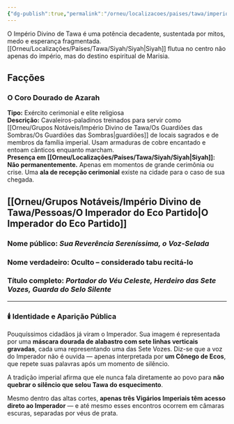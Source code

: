 ```yaml
---
{"dg-publish":true,"permalink":"/orneu/localizacoes/paises/tawa/imperio-divino-de-tawa/","tags":["países"]}
---
```



O Império Divino de Tawa é uma potência decadente, sustentada por mitos, medo e esperança fragmentada. [[Orneu/Localizações/Países/Tawa/Siyah/Siyah\|Siyah]] flutua no centro não apenas do império, mas do destino espiritual de Marisia.

## Facções

### **O Coro Dourado de Azarah**

**Tipo:** Exército cerimonial e elite religiosa  
**Descrição:** Cavaleiros-paladinos treinados para servir como [[Orneu/Grupos Notáveis/Império Divino de Tawa/Os Guardiões das Sombras/Os Guardiões das Sombras\|guardiões]] de locais sagrados e de membros da família imperial. Usam armaduras de cobre encantado e entoam cânticos enquanto marcham.  
**Presença em [[Orneu/Localizações/Países/Tawa/Siyah/Siyah\|Siyah]]:** **Não permanentemente.** Apenas em momentos de grande cerimônia ou crise. Uma **ala de recepção cerimonial** existe na cidade para o caso de sua chegada.

## **[[Orneu/Grupos Notáveis/Império Divino de Tawa/Pessoas/O Imperador do Eco Partido\|O Imperador do Eco Partido]]**

### **Nome público:** _Sua Reverência Sereníssima, o Voz-Selada_

### **Nome verdadeiro:** **Oculto – considerado tabu recitá-lo**

### **Título completo:** _Portador do Véu Celeste, Herdeiro das Sete Vozes, Guarda do Selo Silente_

---

### 🕯️ **Identidade e Aparição Pública**

Pouquíssimos cidadãos já viram o Imperador. Sua imagem é representada por uma **máscara dourada de alabastro com sete linhas verticais gravadas**, cada uma representando uma das Sete Vozes. Diz-se que a voz do Imperador não é ouvida — apenas interpretada por **um Cônego de Ecos**, que repete suas palavras após um momento de silêncio.

A tradição imperial afirma que ele nunca fala diretamente ao povo para **não quebrar o silêncio que selou Tawa do esquecimento**.

Mesmo dentro das altas cortes, **apenas três Vigários Imperiais têm acesso direto ao Imperador** — e até mesmo esses encontros ocorrem em câmaras escuras, separadas por véus de prata.